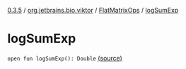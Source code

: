 [0.3.5](../../index.md) / [org.jetbrains.bio.viktor](../index.md) / [FlatMatrixOps](index.md) / [logSumExp](.)

# logSumExp

`open fun logSumExp(): Double` [(source)](https://github.com/JetBrains-Research/viktor/blob/0.3.5/src/main/kotlin/org/jetbrains/bio/viktor/StridedMatrix.kt#L94)